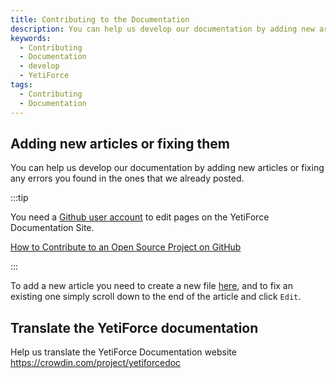 ```yaml
---
title: Contributing to the Documentation
description: You can help us develop our documentation by adding new articles or fixing any errors you found in the ones that we already posted.
keywords:
  - Contributing
  - Documentation
  - develop
  - YetiForce
tags:
  - Contributing
  - Documentation
---
```


## Adding new articles or fixing them

You can help us develop our documentation by adding new articles or fixing any errors you found in the ones that we already posted.

:::tip

You need a [Github user account](https://github.com/join) to edit pages on the YetiForce Documentation Site.

[How to Contribute to an Open Source Project on GitHub](https://egghead.io/courses/how-to-contribute-to-an-open-source-project-on-github)

:::

To add a new article you need to create a new file [here](https://github.com/YetiForceCompany/YetiForceDoc/tree/main/docs), and to fix an existing one simply scroll down to the end of the article and click `Edit`.

## Translate the YetiForce documentation

Help us translate the YetiForce Documentation website https://crowdin.com/project/yetiforcedoc
